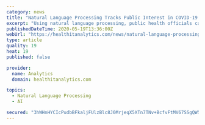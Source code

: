 ```yaml
---
category: news
title: "Natural Language Processing Tracks Public Interest in COVID-19 Topics"
excerpt: "Using natural language processing, public health officials can better understand and address concerns during the COVID-19 pandemic."
publishedDateTime: 2020-05-19T13:36:00Z
webUrl: "https://healthitanalytics.com/news/natural-language-processing-tracks-public-interest-in-covid-19-topics"
type: article
quality: 19
heat: 19
published: false

provider:
  name: Analytics
  domain: healthitanalytics.com

topics:
  - Natural Language Processing
  - AI

secured: "3hWHnHYCIcPudbBFkaljFUlzBlc8J0MrjeqX5XTn7TNv+BcfvFtMV67SSgQW59YTWHX3xEMHmjuhYqZE3/iLccX3dNMgwONeJqw8JclAoXS3xI9UsUMGTHsGTWPIaPZAKJdDjXu17xUaF8ZRJOM/g2FwrBW5nc93GQc1MgniDFBj6d7hw1BSrbL/dh0vpk8JynpQhCEm0pQAECE62pWPvLAu/LDVD7wuT3/cQhYb8bQu0AB35X1ETn2uwworuI/TPq7YWgW6EBWI/6AGF4909DYSdphToyL+ylFQT1ERs3ShxFlbU/0T8Fso0sUFL3GwW2XZnqtAhe/46VoiYIxtBM93bK9rrTzeulauJvAgCPreMKvlptkV36hmmNMdf7ZTeJADW6LD+lzmGk4EPr17g2ek7JiYPiCrGF9Ge2U/sEtqWZMysTyqDe3ZGIhtqasy+agntcFptIl0n6Zt03BU9uVVRmzYLnKUHz5erpu3Z0Q=;3SUdggUmIezyrs+g2nuu4A=="
---
```


